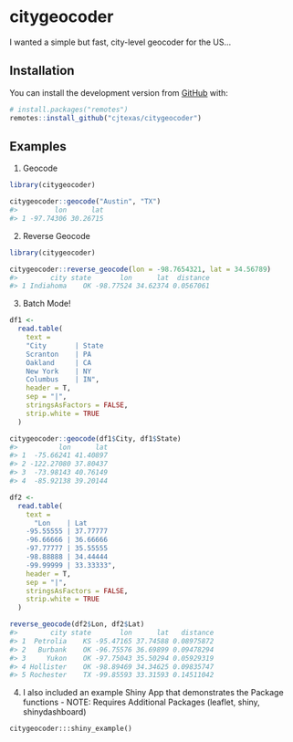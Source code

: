 
<!-- README.md is generated from README.Rmd. Please edit that file -->

# citygeocoder

<!-- badges: start -->

<!-- badges: end -->

I wanted a simple but fast, city-level geocoder for the US…

## Installation

You can install the development version from
[GitHub](https://github.com/cjtexas/citygeocoder) with:

``` r
# install.packages("remotes")
remotes::install_github("cjtexas/citygeocoder")
```

## Examples

1.  Geocode

<!-- end list -->

``` r
library(citygeocoder)

citygeocoder::geocode("Austin", "TX")
#>         lon      lat
#> 1 -97.74306 30.26715
```

2.  Reverse Geocode

<!-- end list -->

``` r
library(citygeocoder)

citygeocoder::reverse_geocode(lon = -98.7654321, lat = 34.56789)
#>        city state       lon      lat  distance
#> 1 Indiahoma    OK -98.77524 34.62374 0.0567061
```

3.  Batch Mode\!

<!-- end list -->

``` r
df1 <-
  read.table(
    text =
    "City       | State
    Scranton    | PA
    Oakland     | CA
    New York    | NY
    Columbus    | IN",
    header = T,
    sep = "|",
    stringsAsFactors = FALSE,
    strip.white = TRUE
  )

citygeocoder::geocode(df1$City, df1$State)
#>          lon      lat
#> 1  -75.66241 41.40897
#> 2 -122.27080 37.80437
#> 3  -73.98143 40.76149
#> 4  -85.92138 39.20144

df2 <-
  read.table(
    text =
      "Lon    | Lat
    -95.55555 | 37.77777  
    -96.66666 | 36.66666
    -97.77777 | 35.55555  
    -98.88888 | 34.44444
    -99.99999 | 33.33333",
    header = T,
    sep = "|",
    stringsAsFactors = FALSE,
    strip.white = TRUE
  )

reverse_geocode(df2$Lon, df2$Lat)
#>        city state       lon      lat   distance
#> 1  Petrolia    KS -95.47165 37.74588 0.08975872
#> 2   Burbank    OK -96.75576 36.69899 0.09478294
#> 3     Yukon    OK -97.75043 35.50294 0.05929319
#> 4 Hollister    OK -98.89469 34.34625 0.09835747
#> 5 Rochester    TX -99.85593 33.31593 0.14511042
```

4.  I also included an example Shiny App that demonstrates the Package
    functions - NOTE: Requires Additional Packages (leaflet, shiny,
    shinydashboard)

`citygeocoder:::shiny_example()`
